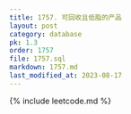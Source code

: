 ```yaml
---
title: 1757. 可回收且低脂的产品
layout: post
category: database
pk: 1.3
order: 1757
file: 1757.sql
markdown: 1757.md
last_modified_at: 2023-08-17
---
```


{% include leetcode.md %}
